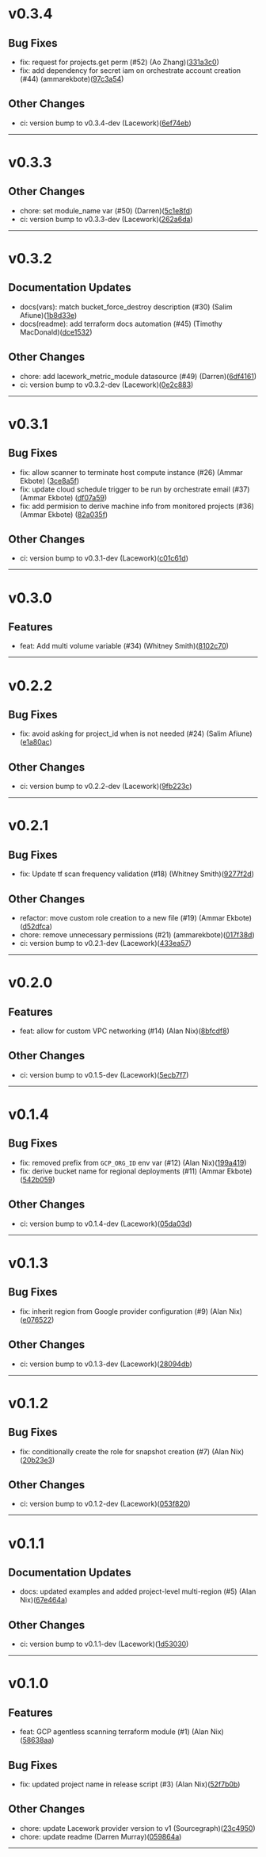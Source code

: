 # v0.3.4

## Bug Fixes
* fix: request for projects.get perm (#52) (Ao Zhang)([331a3c0](https://github.com/lacework/terraform-gcp-agentless-scanning/commit/331a3c0f0c40914b9d60cd929cdab6b66d1c7e54))
* fix: add dependency for secret iam on orchestrate account creation (#44) (ammarekbote)([97c3a54](https://github.com/lacework/terraform-gcp-agentless-scanning/commit/97c3a54f466be2412596bc4f503a34c7a48c8427))
## Other Changes
* ci: version bump to v0.3.4-dev (Lacework)([6ef74eb](https://github.com/lacework/terraform-gcp-agentless-scanning/commit/6ef74eb7a4d8fe64e338fe211d61fb6f06465cbd))
---
# v0.3.3

## Other Changes
* chore: set module_name var (#50) (Darren)([5c1e8fd](https://github.com/lacework/terraform-gcp-agentless-scanning/commit/5c1e8fd0e37396008dc678bef4c10febce0b88f4))
* ci: version bump to v0.3.3-dev (Lacework)([262a6da](https://github.com/lacework/terraform-gcp-agentless-scanning/commit/262a6dae657099de96762e58c2af35e5ac899ab8))
---
# v0.3.2

## Documentation Updates
* docs(vars): match bucket_force_destroy description (#30) (Salim Afiune)([1b8d33e](https://github.com/lacework/terraform-gcp-agentless-scanning/commit/1b8d33ec394dd35ebf4df82f134642492575796d))
* docs(readme): add terraform docs automation (#45) (Timothy MacDonald)([dce1532](https://github.com/lacework/terraform-gcp-agentless-scanning/commit/dce153255d7ba7d81b1a8d31d454c18697995a40))
## Other Changes
* chore: add lacework_metric_module datasource (#49) (Darren)([6df4161](https://github.com/lacework/terraform-gcp-agentless-scanning/commit/6df4161d157eb9c8a5d1e39e672179041fba4095))
* ci: version bump to v0.3.2-dev (Lacework)([0e2c883](https://github.com/lacework/terraform-gcp-agentless-scanning/commit/0e2c8836299ff9182028813cb6b5d2b90c1479a1))
---
# v0.3.1

## Bug Fixes
* fix: allow scanner to terminate host compute instance (#26) (Ammar Ekbote) ([3ce8a5f](https://github.com/lacework/terraform-gcp-agentless-scanning/commit/3ce8a5fbc467219c50f4f08bae26ea9e0a5017bb))
* fix: update cloud schedule trigger to be run by orchestrate email (#37) (Ammar Ekbote) ([df07a59](https://github.com/lacework/terraform-gcp-agentless-scanning/commit/df07a599b640f3f9013359d17ee3501f018f1660))
* fix: add permision to derive machine info from monitored projects (#36) (Ammar Ekbote) ([82a035f](https://github.com/lacework/terraform-gcp-agentless-scanning/commit/82a035f0852a1954327cd94ff84d06f8b1018be9))
## Other Changes
* ci: version bump to v0.3.1-dev (Lacework)([c01c61d](https://github.com/lacework/terraform-gcp-agentless-scanning/commit/c01c61ddafc6b4c7cb93e024d22fecea721d0e61))
---
# v0.3.0

## Features
* feat: Add multi volume variable (#34) (Whitney Smith)([8102c70](https://github.com/lacework/terraform-gcp-agentless-scanning/commit/8102c7068b2c1942663188ee8b503d5097912168))
---
# v0.2.2

## Bug Fixes
* fix: avoid asking for project_id when is not needed (#24) (Salim Afiune)([e1a80ac](https://github.com/lacework/terraform-gcp-agentless-scanning/commit/e1a80ac227124da41017a0486052201962ce851a))
## Other Changes
* ci: version bump to v0.2.2-dev (Lacework)([9fb223c](https://github.com/lacework/terraform-gcp-agentless-scanning/commit/9fb223cf0260ff9176b5a53d5ce71c20c00ea887))
---
# v0.2.1

## Bug Fixes
* fix: Update tf scan frequency validation (#18) (Whitney Smith)([9277f2d](https://github.com/lacework/terraform-gcp-agentless-scanning/commit/9277f2d1cb28015083476c1e3274f43ffc5dfc02))
## Other Changes
* refactor: move custom role creation to a new file (#19) (Ammar Ekbote)([d52dfca](https://github.com/lacework/terraform-gcp-agentless-scanning/commit/d52dfca11b9064b5164448c4a4082e508071ac5f))
* chore: remove unnecessary permissions (#21) (ammarekbote)([017f38d](https://github.com/lacework/terraform-gcp-agentless-scanning/commit/017f38da476ad4969a47c576a3378c0268dfabc9))
* ci: version bump to v0.2.1-dev (Lacework)([433ea57](https://github.com/lacework/terraform-gcp-agentless-scanning/commit/433ea57ccef445d322f7df0d3ce6b8490de71608))
---
# v0.2.0

## Features
* feat: allow for custom VPC networking (#14) (Alan Nix)([8bfcdf8](https://github.com/lacework/terraform-gcp-agentless-scanning/commit/8bfcdf832ea633dfc6b3e2a4f83bab38cf23a17e))
## Other Changes
* ci: version bump to v0.1.5-dev (Lacework)([5ecb7f7](https://github.com/lacework/terraform-gcp-agentless-scanning/commit/5ecb7f7d34954ba711eba76d49b973e4a5de8ae5))
---
# v0.1.4

## Bug Fixes
* fix: removed prefix from `GCP_ORG_ID` env var (#12) (Alan Nix)([199a419](https://github.com/lacework/terraform-gcp-agentless-scanning/commit/199a419359c8920169c5477a7f82c688970024dd))
* fix: derive bucket name for regional deployments (#11) (Ammar Ekbote)([542b059](https://github.com/lacework/terraform-gcp-agentless-scanning/commit/542b0595575de333218e68cc38e7d2093c796ad8))
## Other Changes
* ci: version bump to v0.1.4-dev (Lacework)([05da03d](https://github.com/lacework/terraform-gcp-agentless-scanning/commit/05da03d9f9143479939e292a2a202c03ae0fb3e5))
---
# v0.1.3

## Bug Fixes
* fix: inherit region from Google provider configuration (#9) (Alan Nix)([e076522](https://github.com/lacework/terraform-gcp-agentless-scanning/commit/e0765222dd5eb6d4b4d74084bb286ac740a28790))
## Other Changes
* ci: version bump to v0.1.3-dev (Lacework)([28094db](https://github.com/lacework/terraform-gcp-agentless-scanning/commit/28094db5389e4c672717f1585c0e8cc89edffc9c))
---
# v0.1.2

## Bug Fixes
* fix: conditionally create the role for snapshot creation (#7) (Alan Nix)([20b23e3](https://github.com/lacework/terraform-gcp-agentless-scanning/commit/20b23e392d95ae946cb2df133d28b5b99c31b173))
## Other Changes
* ci: version bump to v0.1.2-dev (Lacework)([053f820](https://github.com/lacework/terraform-gcp-agentless-scanning/commit/053f82040a12127c30ef3f20ca74e85f0f107c87))
---
# v0.1.1

## Documentation Updates
* docs: updated examples and added project-level multi-region (#5) (Alan Nix)([67e464a](https://github.com/lacework/terraform-gcp-agentless-scanning/commit/67e464a251d734dd9b00348b21276d34a34c5f9e))
## Other Changes
* ci: version bump to v0.1.1-dev (Lacework)([1d53030](https://github.com/lacework/terraform-gcp-agentless-scanning/commit/1d530305b07941fa58462a2b65b001e8da99e596))
---
# v0.1.0

## Features
* feat: GCP agentless scanning terraform module (#1) (Alan Nix)([58638aa](https://github.com/lacework/terraform-gcp-agentless-scanning/commit/58638aa05e2e81d7ae1232f9d3be8e58f496fa94))
## Bug Fixes
* fix: updated project name in release script (#3) (Alan Nix)([52f7b0b](https://github.com/lacework/terraform-gcp-agentless-scanning/commit/52f7b0be8cb275038c0fd3b4350a55957f2185a8))
## Other Changes
* chore: update Lacework provider version to v1 (Sourcegraph)([23c4950](https://github.com/lacework/terraform-gcp-agentless-scanning/commit/23c4950d27b707cf6d5b19fe0e70f6bba441443a))
* chore: update readme (Darren Murray)([059864a](https://github.com/lacework/terraform-gcp-agentless-scanning/commit/059864a60f56a41f0899c73782a7f6b638794029))
---
